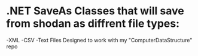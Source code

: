 # .NET SaveAs Classes that will save from shodan as diffrent file types:
-XML
-CSV
-Text Files
Designed to work with my "ComputerDataStructure" repo 
